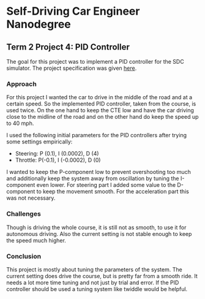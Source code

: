 # Self-Driving Car Engineer Nanodegree

## Term 2 Project 4: PID Controller

The goal for this project was to implement a PID controller for the SDC simulator. The project specification was given [here](https://review.udacity.com/#!/rubrics/824/view).

### Approach

For this project I wanted the car to drive in the middle of the road and at a certain speed. So the implemented PID controller, taken from the course, is used twice. On the one hand to keep the CTE low and have the car driving close to the midline of the road and on the other hand do keep the speed up to 40 mph.

I used the following initial parameters for the PID controllers after trying some settings empirically:
* Steering: P (0.1), I (0.0002), D (4)
* Throttle: P(-0.1), I (-0.0002), D (0)

I wanted to keep the P-component low to prevent overshooting too much and additionally keep the system away from oscillation by tuning the I-component even lower. For steering part I added some value to the D-component to keep the movement smooth. For the acceleration part this was not necessary.

### Challenges

Though is driving the whole course, it is still not as smooth, to use it for autonomous driving. Also the current setting is not stable enough to keep the speed much higher.

### Conclusion

This project is mostly about tuning the parameters of the system. The current setting does drive the course, but is pretty far from a smooth ride. It needs a lot more time tuning and not just by trial and error. If the PID controller should be used a tuning system like twiddle would be helpful.
